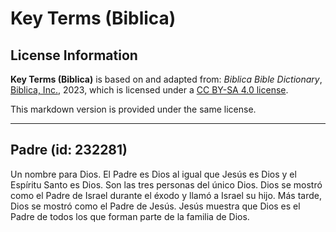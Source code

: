 # Key Terms (Biblica)

## License Information

**Key Terms (Biblica)** is based on and adapted from: _Biblica Bible Dictionary_, [Biblica, Inc.](https://www.biblica.com/), 2023, which is licensed under a [CC BY-SA 4.0 license](https://creativecommons.org/licenses/by-sa/4.0/legalcode.en).

This markdown version is provided under the same license.



--------------------------------

## Padre (id: 232281)

Un nombre para Dios. El Padre es Dios al igual que Jesús es Dios y el Espíritu Santo es Dios. Son las tres personas del único Dios. Dios se mostró como el Padre de Israel durante el éxodo y llamó a Israel su hijo. Más tarde, Dios se mostró como el Padre de Jesús. Jesús muestra que Dios es el Padre de todos los que forman parte de la familia de Dios.


